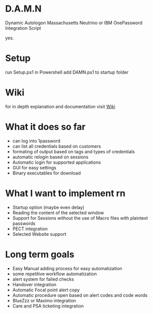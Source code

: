 # D.A.M.N
Dynamic Autologon Massachusetts Neutrino
or IBM OnePassword Integration Script 

yes.

# Setup
run Setup.ps1 in Powershell
add DAMN.ps1 to startup folder

# Wiki
for in depth explanation and documentation visit [Wiki](https://github.com/Logotrop/DAMN/wiki)

# What it does so far
 - can log into 1password
 - can list all credentials based on customers
 - formating of output based on tags and types of credentials
 - automatic relogin based on sessions
 - Automatic login for supported applications
 - GUI for easy settings
 - Binary executables for download
 
# What I want to implement rn
 - Startup option (maybe even delay)
 - Reading the content of the selected window
 - Support for Sessions without the use of Macro files with plaintext passwords
 - PECT integration
 - Selected Website support
 
 
# Long term goals
 - Easy Manual adding process for easy automatization
 - some repetitive workflow automatization
 - alert system for failed checks
 - Handover integration
 - Automatic Focal point alert copy
 - Automatic procedure open based on alert codes and code words
 - BlueZzz or Maximo integration
 - Care and PSA ticketing integration
 
